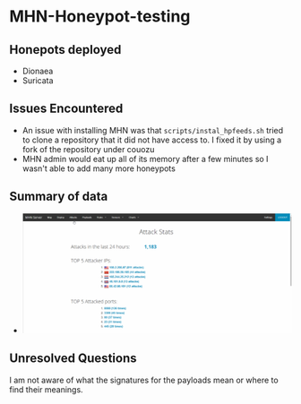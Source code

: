 # MHN-Honeypot-testing
## Honepots deployed
 - Dionaea
 - Suricata

## Issues Encountered
 - An issue with installing MHN was that ``scripts/instal_hpfeeds.sh`` tried to clone a repository that it did not have access to. I fixed it by using a fork of the repository under couozu
 - MHN admin would eat up all of its memory after a few minutes so I wasn't able to add many more honeypots

## Summary of data
 - ![](./mhn.gif)

## Unresolved Questions
I am not aware of what the signatures for the payloads mean or where to find their meanings.
